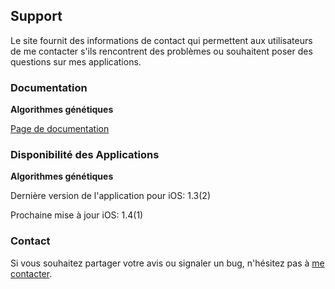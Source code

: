 ## Support

Le site fournit des informations de contact qui permettent aux utilisateurs de me contacter s'ils rencontrent des problèmes ou souhaitent poser des questions sur mes applications.

### Documentation

**Algorithmes génétiques**

[Page de documentation](https://www.taketechease.com/optfinder/genetic-algorithms.html)

### Disponibilité des Applications

**Algorithmes génétiques**

  Dernière version de l'application pour iOS: 1.3(2)

  Prochaine mise à jour iOS: 1.4(1)
  
### Contact

Si vous souhaitez partager votre avis ou signaler un bug, n'hésitez pas à [me contacter](mailto:i.d.kosinska@gmail.com).
